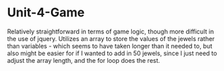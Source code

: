 # Unit-4-Game

Relatively straightforward in terms of game logic, though more difficult in the use of jquery.
Utilizes an array to store the values of the jewels rather than variables - which seems to have taken longer than it needed to, but also might be easier for if I wanted to add in 50 jewels, since I just need to adjust the array length, and the for loop does the rest.
